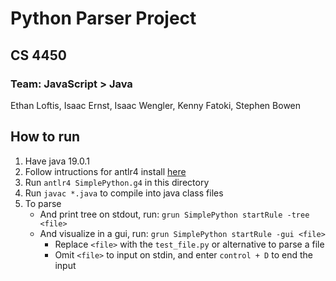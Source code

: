 <!-- @format -->

# Python Parser Project

## CS 4450

### Team: JavaScript > Java

Ethan Loftis, Isaac Ernst, Isaac Wengler, Kenny Fatoki, Stephen Bowen

## How to run

1. Have java 19.0.1
2. Follow intructions for antlr4 install [here](https://umsystem.instructure.com/courses/113343/files/14509890?module_item_id=5418931)
3. Run `antlr4 SimplePython.g4` in this directory
4. Run `javac *.java` to compile into java class files
5. To parse
    - And print tree on stdout, run: `grun SimplePython startRule -tree <file>`
    - And visualize in a gui, run: `grun SimplePython startRule -gui <file>`
        - Replace `<file>` with the `test_file.py` or alternative to parse a file
        - Omit `<file>` to input on stdin, and enter `control + D` to end the input
